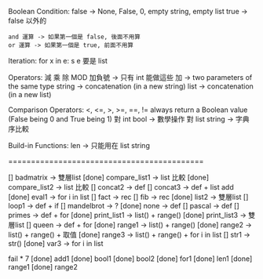 
Boolean Condition:
	false -> None, False, 0, empty string, empty list
	true -> false 以外的

	and 運算 -> 如果第一個是 false, 後面不用算
	or 運算 -> 如果第一個是 true, 前面不用算

Iteration: 	for x in e: s
	e 要是 list

Operators:
	減 乘 除 MOD 加負號 -> 只有 int 能做這些
	加 -> two parameters of the same type
			string -> concatenation (in a new string)
			list -> concatenation (in a new list)
 
Comparison Operators: 	<, <=, >, >=, ==, !=
	always return a Boolean value (False being 0 and True being 1)
	對 int bool -> 數學操作
	對 list string -> 字典序比較

Build-in Functions:
	len -> 只能用在 list string

===========================================

[] badmatrix -> 雙層list
[done] compare_list1 -> list 比較
[done] compare_list2 -> list 比較
[] concat2 -> def
[] concat3 -> def + list add
[done] eval1 -> for i in list
[] fact -> rec
[] fib -> rec
[done] list2 -> 雙層list
[] loop1 -> def + if
[] mandelbrot -> ?
[done] none -> def
[] pascal -> def
[] primes -> def + for
[done] print_list1 -> list() + range()
[done] print_list3 -> 雙層list
[] queen -> def + for
[done] range1 -> list() + range()
[done] range2 -> list() + range() + 取值
[done] range3 -> list() + range() + for i in list
[] str1 -> str()
[done] var3 -> for i in list

fail * 7
[done] add1
[done] bool1
[done] bool2
[done] for1
[done] len1
[done] range1
[done] range2 
